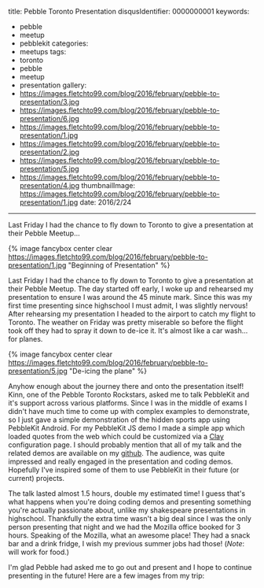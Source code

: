 title: Pebble Toronto Presentation
disqusIdentifier: 0000000001
keywords:
- pebble
- meetup
- pebblekit
categories:
- meetups
tags:
- toronto
- pebble
- meetup
- presentation
gallery: 
- https://images.fletchto99.com/blog/2016/february/pebble-to-presentation/3.jpg
- https://images.fletchto99.com/blog/2016/february/pebble-to-presentation/6.jpg
- https://images.fletchto99.com/blog/2016/february/pebble-to-presentation/1.jpg
- https://images.fletchto99.com/blog/2016/february/pebble-to-presentation/2.jpg
- https://images.fletchto99.com/blog/2016/february/pebble-to-presentation/5.jpg
- https://images.fletchto99.com/blog/2016/february/pebble-to-presentation/4.jpg
thumbnailImage: https://images.fletchto99.com/blog/2016/february/pebble-to-presentation/1.jpg
date: 2016/2/24
---

Last Friday I had the chance to fly down to Toronto to give a presentation at their Pebble Meetup...
<!-- excerpt -->

{% image fancybox center clear https://images.fletchto99.com/blog/2016/february/pebble-to-presentation/1.jpg "Beginning of Presentation" %}

Last Friday I had the chance to fly down to Toronto to give a presentation at their Pebble Meetup. The day started off early, I woke up and rehearsed my presentation to ensure I was around the 45 minute mark. Since this was my first time presenting since highschool I must admit, I was slightly nervous! After rehearsing my presentation I headed to the airport to catch my flight to Toronto. The weather on Friday was pretty miserable so before the flight took off they had to spray it down to de-ice it. It's almost like a car wash... for planes.

{% image fancybox center clear https://images.fletchto99.com/blog/2016/february/pebble-to-presentation/5.jpg "De-icing the plane" %}

Anyhow enough about the journey there and onto the presentation itself! Kinn, one of the Pebble Toronto Rockstars, asked me to talk PebbleKit and it's support across various platforms. Since I was in the middle of exams I didn't have much time to come up with complex examples to demonstrate, so I just gave a simple demonstration of the hidden sports app using PebbleKit Android. For my PebbleKit JS demo I made a simple app which loaded quotes from the web which could be customized via a [Clay](https://github.com/pebble/clay) configuration page. I should probably mention that all of my talk and the related demos are available on my  [github](https://github.com/fletchto99/PebbleTo-Presentation). The audience, was quite impressed and really engaged in the presentation and coding demos. Hopefully I've inspired some of them to use PebbleKit in their future (or current) projects.

The talk lasted almost 1.5 hours, double my estimated time! I guess that's what happens when you're doing coding demos and presenting something you're actually passionate about, unlike my shakespeare presentations in highschool. Thankfully the extra time wasn't a big deal since I was the only person presenting that night and we had the Mozilla office booked for 3 hours. Speaking of the Mozilla, what an awesome place! They had a snack bar and a drink fridge, I wish my previous summer jobs had those! (_Note_: will work for food.)

I'm glad Pebble had asked me to go out and present and I hope to continue presenting in the future! Here are a few images from my trip:
<!-- more -->
